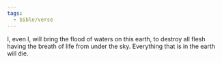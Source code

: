 ```yaml
---
tags:
  - bible/verse
---
```

I, even I, will bring the flood of waters on this earth, to destroy all flesh having the breath of life from under the sky. Everything that is in the earth will die.